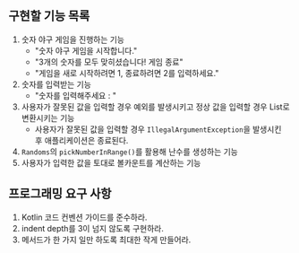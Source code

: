 ## 구현할 기능 목록

1. 숫자 야구 게임을 진행하는 기능
   - "숫자 야구 게임을 시작합니다."
   - "3개의 숫자를 모두 맞히셨습니다! 게임 종료"
   - "게임을 새로 시작하려면 1, 종료하려면 2를 입력하세요."
2. 숫자를 입력받는 기능
   - "숫자를 입력해주세요 : "
3. 사용자가 잘못된 값을 입력할 경우 예외를 발생시키고 정상 값을 입력할 경우 List로 변환시키는 기능
   - 사용자가 잘못된 값을 입력할 경우 `IllegalArgumentException`을 발생시킨 후 애플리케이션은 종료된다. 
4. `Randoms`의 `pickNumberInRange()`를 활용해 난수를 생성하는 기능
5. 사용자가 입력한 값을 토대로 볼카운트를 계산하는 기능

## 프로그래밍 요구 사항

1. Kotlin 코드 컨벤션 가이드를 준수하라.
2. indent depth를 3이 넘지 않도록 구현하라.
3. 메서드가 한 가지 일만 하도록 최대한 작게 만들어라.